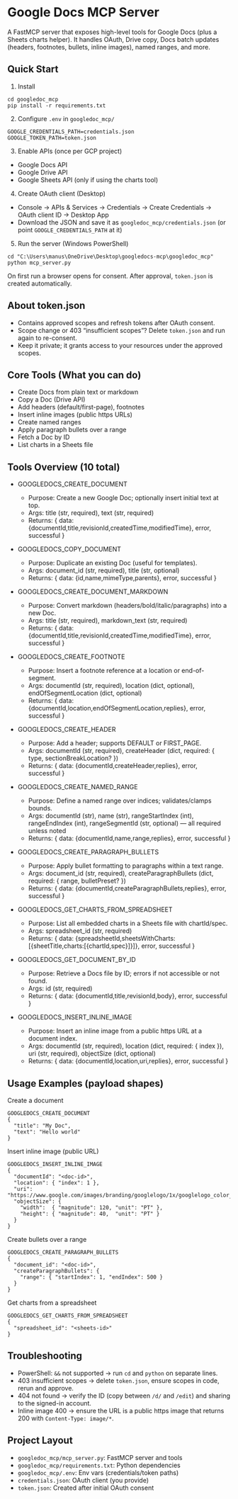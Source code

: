 Google Docs MCP Server
======================

A FastMCP server that exposes high-level tools for Google Docs (plus a Sheets charts helper). It handles OAuth, Drive copy, Docs batch updates (headers, footnotes, bullets, inline images), named ranges, and more.

Quick Start
-----------
1) Install
```
cd googledoc_mcp
pip install -r requirements.txt
```

2) Configure `.env` in `googledoc_mcp/`
```
GOOGLE_CREDENTIALS_PATH=credentials.json
GOOGLE_TOKEN_PATH=token.json
```

3) Enable APIs (once per GCP project)
- Google Docs API
- Google Drive API
- Google Sheets API (only if using the charts tool)

4) Create OAuth client (Desktop)
- Console → APIs & Services → Credentials → Create Credentials → OAuth client ID → Desktop App
- Download the JSON and save it as `googledoc_mcp/credentials.json` (or point `GOOGLE_CREDENTIALS_PATH` at it)

5) Run the server (Windows PowerShell)
```
cd "C:\Users\manus\OneDrive\Desktop\googledocs-mcp\googledoc_mcp"
python mcp_server.py
```
On first run a browser opens for consent. After approval, `token.json` is created automatically.

About token.json
----------------
- Contains approved scopes and refresh tokens after OAuth consent.
- Scope change or 403 “insufficient scopes”? Delete `token.json` and run again to re-consent.
- Keep it private; it grants access to your resources under the approved scopes.

Core Tools (What you can do)
----------------------------
- Create Docs from plain text or markdown
- Copy a Doc (Drive API)
- Add headers (default/first-page), footnotes
- Insert inline images (public https URLs)
- Create named ranges
- Apply paragraph bullets over a range
- Fetch a Doc by ID
- List charts in a Sheets file

Tools Overview (10 total)
-------------------------
- GOOGLEDOCS_CREATE_DOCUMENT
  - Purpose: Create a new Google Doc; optionally insert initial text at top.
  - Args: title (str, required), text (str, required)
  - Returns: { data: {documentId,title,revisionId,createdTime,modifiedTime}, error, successful }

- GOOGLEDOCS_COPY_DOCUMENT
  - Purpose: Duplicate an existing Doc (useful for templates).
  - Args: document_id (str, required), title (str, optional)
  - Returns: { data: {id,name,mimeType,parents}, error, successful }

- GOOGLEDOCS_CREATE_DOCUMENT_MARKDOWN
  - Purpose: Convert markdown (headers/bold/italic/paragraphs) into a new Doc.
  - Args: title (str, required), markdown_text (str, required)
  - Returns: { data: {documentId,title,revisionId,createdTime,modifiedTime}, error, successful }

- GOOGLEDOCS_CREATE_FOOTNOTE
  - Purpose: Insert a footnote reference at a location or end-of-segment.
  - Args: documentId (str, required), location (dict, optional), endOfSegmentLocation (dict, optional)
  - Returns: { data: {documentId,location,endOfSegmentLocation,replies}, error, successful }

- GOOGLEDOCS_CREATE_HEADER
  - Purpose: Add a header; supports DEFAULT or FIRST_PAGE.
  - Args: documentId (str, required), createHeader (dict, required: { type, sectionBreakLocation? })
  - Returns: { data: {documentId,createHeader,replies}, error, successful }

- GOOGLEDOCS_CREATE_NAMED_RANGE
  - Purpose: Define a named range over indices; validates/clamps bounds.
  - Args: documentId (str), name (str), rangeStartIndex (int), rangeEndIndex (int), rangeSegmentId (str, optional) — all required unless noted
  - Returns: { data: {documentId,name,range,replies}, error, successful }

- GOOGLEDOCS_CREATE_PARAGRAPH_BULLETS
  - Purpose: Apply bullet formatting to paragraphs within a text range.
  - Args: document_id (str, required), createParagraphBullets (dict, required: { range, bulletPreset? })
  - Returns: { data: {documentId,createParagraphBullets,replies}, error, successful }

- GOOGLEDOCS_GET_CHARTS_FROM_SPREADSHEET
  - Purpose: List all embedded charts in a Sheets file with chartId/spec.
  - Args: spreadsheet_id (str, required)
  - Returns: { data: {spreadsheetId,sheetsWithCharts:[{sheetTitle,charts:[{chartId,spec}]}]}, error, successful }

- GOOGLEDOCS_GET_DOCUMENT_BY_ID
  - Purpose: Retrieve a Docs file by ID; errors if not accessible or not found.
  - Args: id (str, required)
  - Returns: { data: {documentId,title,revisionId,body}, error, successful }

- GOOGLEDOCS_INSERT_INLINE_IMAGE
  - Purpose: Insert an inline image from a public https URL at a document index.
  - Args: documentId (str, required), location (dict, required: { index }), uri (str, required), objectSize (dict, optional)
  - Returns: { data: {documentId,location,uri,replies}, error, successful }

Usage Examples (payload shapes)
-------------------------------
Create a document
```
GOOGLEDOCS_CREATE_DOCUMENT
{
  "title": "My Doc",
  "text": "Hello world"
}
```

Insert inline image (public URL)
```
GOOGLEDOCS_INSERT_INLINE_IMAGE
{
  "documentId": "<doc-id>",
  "location": { "index": 1 },
  "uri": "https://www.google.com/images/branding/googlelogo/1x/googlelogo_color_272x92dp.png",
  "objectSize": {
    "width":  { "magnitude": 120, "unit": "PT" },
    "height": { "magnitude": 40,  "unit": "PT" }
  }
}
```

Create bullets over a range
```
GOOGLEDOCS_CREATE_PARAGRAPH_BULLETS
{
  "document_id": "<doc-id>",
  "createParagraphBullets": {
    "range": { "startIndex": 1, "endIndex": 500 }
  }
}
```

Get charts from a spreadsheet
```
GOOGLEDOCS_GET_CHARTS_FROM_SPREADSHEET
{
  "spreadsheet_id": "<sheets-id>"
}
```

Troubleshooting
---------------
- PowerShell: `&&` not supported → run `cd` and `python` on separate lines.
- 403 insufficient scopes → delete `token.json`, ensure scopes in code, rerun and approve.
- 404 not found → verify the ID (copy between `/d/` and `/edit`) and sharing to the signed-in account.
- Inline image 400 → ensure the URL is a public https image that returns 200 with `Content-Type: image/*`.

Project Layout
--------------
- `googledoc_mcp/mcp_server.py`: FastMCP server and tools
- `googledoc_mcp/requirements.txt`: Python dependencies
- `googledoc_mcp/.env`: Env vars (credentials/token paths)
- `credentials.json`: OAuth client (you provide)
- `token.json`: Created after initial OAuth consent



